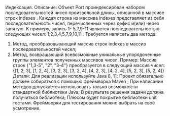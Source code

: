 Индексация.
Описание:
Объект Port проиндексирован набором последовательностей чисел
произвольной длины, описанной в массиве строк indexes .
Каждая строка из массива indexes представляет из себя последовательность
чисел, перечисленных через дефис и(или) через запятую. К примеру, запись 1-
5,7,9-11 является последовательностью следующих чисел: 1,2,3,4,5,7,9,10,11 .
Требуется написать два метода:
1. Метод, преобразовывающий массив строк indexes в массив
последовательностей чисел;
2. Метод, возвращающий всевозможные уникальные упорядоченные группы
элементов полученных массивов чисел.
Пример:
Массив строк {"1,3-5", "2", "3-4"} преобразуется в следующий массив чисел:
{[1, 2, 3], [1, 2, 4], [3, 2, 3], [3, 2, 4], [4, 2, 3], [4, 2, 4], [5, 2, 3], [5, 2, 4]}
Детали:
Для реализации используйте Java 8, 11;
Проект обязательно должен собираться с помощью фреймворка Maven ;
При написании методов допускается использовать только возможности
стандартной библиотеки Java;
В результате решения задачи должна получиться библиотека;
Плюсом будет покрытие библиотеки unit тестами. Фреймворки для
тестирования можно выбрать на своё усмотрение.
